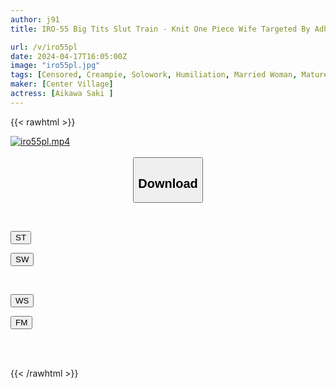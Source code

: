 ```yaml
---
author: j91
title: IRO-55 Big Tits Slut Train - Knit One Piece Wife Targeted By Adhesive Stalker Saki Aikawa

url: /v/iro55pl
date: 2024-04-17T16:05:00Z
image: "iro55pl.jpg"
tags: [Censored, Creampie, Solowork, Humiliation, Married Woman, Mature Woman	]
maker: [Center Village]
actress: [Aikawa Saki ]
---
```



{{< rawhtml >}}

<div class="video" data-videoid="BOWYZalA6vCyOAY">
    <a href="javascript:;">
        <img src="/v/iro55pl/iro55pl.jpg" width="WIDTH" height="HEIGHT" alt="iro55pl.mp4" loading="lazy">
    </a>
</div>

<script type="text/javascript" src="https://j91.asia/asset/on-demand-st.js"></script>

<br>
  <link rel="stylesheet" href="https://j91.asia/asset/bs5.css">
  
  <center>
  <button class="btn btn-primary" type="button" data-bs-toggle="collapse" data-bs-target=".multi-collapse" aria-expanded="false" aria-controls="multiCollapseExample1 multiCollapseExample2"><h2>Download</h2></button></center>
</p>
<div class="row">
  <div class="col">
    <div class="collapse multi-collapse" id="multiCollapseExample1">
      <div class="card card-body">
	      	      <br>
<div class="buttons">  
<p><a href="https://streamtape.to/v/BOWYZalA6vCyOAY" target="_blank"><button class="btn-hover color-3"><i class="fa fa-download"></i> ST</button></a></p>
<p><a href="https://asnwish.com/kgfbn6snjzjx" target="_blank"><button class="btn-hover color-2"><i class="fa fa-download"></i> SW</button></a></p></div>
    </div>
  </div>
</div>
  <div class="col">
    <div class="collapse multi-collapse" id="multiCollapseExample2">
      <div class="card card-body">
	      <br>
<div class="buttons">
<p><a href="https://wolfstream.tv/k33wjobtmenc"><button class="btn-hover color-9"><i class="fa fa-download"></i> WS</button></a></p>
<p><a href="javascript:;"><button class="btn-hover color-8"><i class="fa fa-download"></i> FM</button></a></p></div>
<br><br>
      </div>
    </div>
  </div>
</div>

{{< /rawhtml >}}
